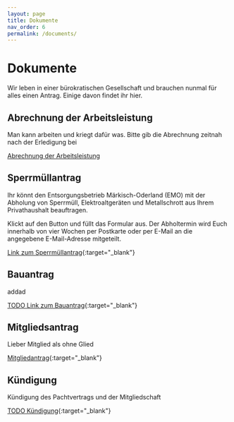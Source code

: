 ```yaml
---
layout: page
title: Dokumente
nav_order: 6
permalink: /documents/
---
```

# Dokumente

Wir leben in einer bürokratischen Gesellschaft und brauchen nunmal für alles einen Antrag.
Einige davon findet ihr hier.

## Abrechnung der Arbeitsleistung

Man kann arbeiten und kriegt dafür was. Bitte gib die Abrechnung zeitnah nach der Erledigung bei

<a target="_blank" href="/pdf/Arbeitsleistungen.pdf">
  Abrechnung der Arbeitsleistung
</a>


## Sperrmüllantrag

Ihr könnt den Entsorgungsbetrieb Märkisch-Oderland (EMO) mit der Abholung von Sperrmüll, Elektroaltgeräten und Metallschrott aus Ihrem Privathaushalt beauftragen.

Klickt auf den Button und füllt das Formular aus. Der Abholtermin wird Euch innerhalb von vier Wochen per Postkarte oder per E-Mail an die angegebene E-Mail-Adresse mitgeteilt.

[Link zum Sperrmüllantrag](https://www.entsorgungsbetrieb-mol.de/de/anmeldungformular_sperrmuell.html){:target="_blank"}

## Bauantrag

addad

[TODO Link zum Bauantrag](#){:target="_blank"}

## Mitgliedsantrag

Lieber Mitglied als ohne Glied

[Mitgliedantrag](../assets/pdf/Mitgliedsantrag.pdf){:target="_blank"}

## Kündigung
Kündigung des Pachtvertrags und der Mitgliedschaft

[TODO Kündigung](#){:target="_blank"}
